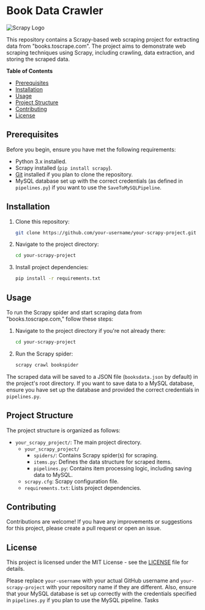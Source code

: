 # Book Data Crawler

![Scrapy Logo](https://www.scrapy.org/img/scrapylogo.png)

This repository contains a Scrapy-based web scraping project for extracting data from "books.toscrape.com". The project aims to demonstrate web scraping techniques using Scrapy, including crawling, data extraction, and storing the scraped data.

**Table of Contents**
- [Prerequisites](#prerequisites)
- [Installation](#installation)
- [Usage](#usage)
- [Project Structure](#project-structure)
- [Contributing](#contributing)
- [License](#license)

## Prerequisites

Before you begin, ensure you have met the following requirements:

- Python 3.x installed.
- Scrapy installed (`pip install scrapy`).
- [Git](https://git-scm.com/) installed if you plan to clone the repository.
- MySQL database set up with the correct credentials (as defined in `pipelines.py`) if you want to use the `SaveToMySQLPipeline`.

## Installation

1. Clone this repository:

   ```bash
   git clone https://github.com/your-username/your-scrapy-project.git
   ```

2. Navigate to the project directory:

   ```bash
   cd your-scrapy-project
   ```

3. Install project dependencies:

   ```bash
   pip install -r requirements.txt
   ```

## Usage

To run the Scrapy spider and start scraping data from "books.toscrape.com," follow these steps:

1. Navigate to the project directory if you're not already there:

   ```bash
   cd your-scrapy-project
   ```

2. Run the Scrapy spider:

   ```bash
   scrapy crawl bookspider
   ```

The scraped data will be saved to a JSON file (`booksdata.json` by default) in the project's root directory. If you want to save data to a MySQL database, ensure you have set up the database and provided the correct credentials in `pipelines.py`.

## Project Structure

The project structure is organized as follows:

- `your_scrapy_project/`: The main project directory.
  - `your_scrapy_project/`
    - `spiders/`: Contains Scrapy spider(s) for scraping.
    - `items.py`: Defines the data structure for scraped items.
    - `pipelines.py`: Contains item processing logic, including saving data to MySQL.
  - `scrapy.cfg`: Scrapy configuration file.
  - `requirements.txt`: Lists project dependencies.

## Contributing

Contributions are welcome! If you have any improvements or suggestions for this project, please create a pull request or open an issue.

## License

This project is licensed under the MIT License - see the [LICENSE](LICENSE) file for details.

Please replace `your-username` with your actual GitHub username and `your-scrapy-project` with your repository name if they are different. Also, ensure that your MySQL database is set up correctly with the credentials specified in `pipelines.py` if you plan to use the MySQL pipeline.
Tasks
